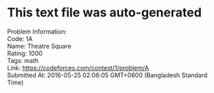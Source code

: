 # This text file was auto-generated

Problem Information:  
Code: 1A  
Name: Theatre Square  
Rating: 1000  
Tags: math  
Link: https://codeforces.com/contest/1/problem/A  
Submitted At: 2016-05-25 02:06:05 GMT+0600 (Bangladesh Standard Time)  